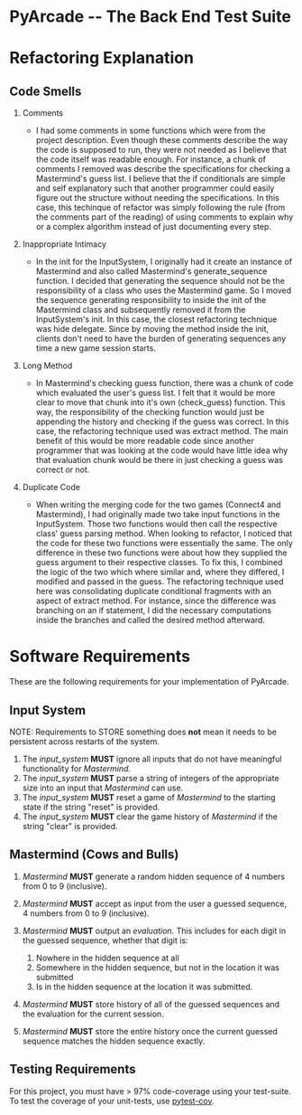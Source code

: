 # PyArcade -- The Back End Test Suite

# Refactoring Explanation
## Code Smells
1. Comments
    - I had some comments in some functions which were from the project description.
    Even though these comments describe the way the code is supposed to run, they were not needed as I believe that the code itself was readable enough.
    For instance, a chunk of comments I removed was describe the specifications for checking a Mastermind's guess list.
    I believe that the if conditionals are simple and self explanatory such that another programmer could easily figure out the structure without needing the specifications.
    In this case, this techinque of refactor was simply following the rule (from the comments part of the reading) of using comments to explain why or a complex algorithm instead of just documenting every step.

2. Inappropriate Intimacy
    - In the init for the InputSystem, I originally had it create an instance of Mastermind and also called Mastermind's generate_sequence function.
    I decided that generating the sequence should not be the responsibility of a class who uses the Mastermind game.
    So I moved the sequence generating responsibility to inside the init of the Mastermind class and subsequently removed it from the InputSystem's init.
    In this case, the closest refactoring technique was hide delegate.
    Since by moving the method inside the init, clients don't need to have the burden of generating sequences any time a new game session starts.

3. Long Method
    - In Mastermind's checking guess function, there was a chunk of code which evaluated the user's guess list.
    I felt that it would be more clear to move that chunk into it's own (check_guess) function.
    This way, the responsibility of the checking function would just be appending the history and checking if the guess was correct.
    In this case, the refactoring technique used was extract method.
    The main benefit of this would be more readable code since another programmer that was looking at the code would have little idea why that evaluation chunk would be there in just checking a guess was correct or not.

4. Duplicate Code
    - When writing the merging code for the two games (Connect4 and Mastermind), I had originally made two take input functions in the InputSystem.
    Those two functions would then call the respective class' guess parsing method.
    When looking to refactor, I noticed that the code for these two functions were essentially the same.
    The only difference in these two functions were about how they supplied the guess argument to their respective classes.
    To fix this, I combined the logic of the two which where similar and, where they differed, I modified and passed in the guess.
    The refactoring technique used here was consolidating duplicate conditional fragments with an aspect of extract method.
    For instance, since the difference was branching on an if statement, I did the necessary computations inside the branches and called the desired method afterward.

# Software Requirements
These are the following requirements for your implementation of PyArcade.

## Input System
NOTE: Requirements to STORE something does **not** mean it needs to be persistent across restarts of the system.

1. The *input_system* **MUST** ignore all inputs that do not have meaningful functionality for *Mastermind*.
2. The *input_system* **MUST** parse a string of integers of the appropriate size into an input that *Mastermind* can use.
3. The *input_system* **MUST** reset a game of *Mastermind* to the starting state if the string "reset" is provided.
4. The *input_system* **MUST** clear the game history of *Mastermind* if the string "clear" is provided.

## Mastermind (Cows and Bulls)
1. *Mastermind* **MUST** generate a random hidden sequence of 4 numbers from 0 to 9 (inclusive). 
2. *Mastermind* **MUST** accept as input from the user a guessed sequence, 4 numbers from 0 to 9 (inclusive).
3. *Mastermind* **MUST** output an *evaluation.* This includes for each digit in the guessed sequence, whether that digit is:
    1. Nowhere in the hidden sequence at all 
    2. Somewhere in the hidden sequence, but not in the location it was submitted
    3. Is in the hidden sequence at the location it was submitted. 

4. *Mastermind* **MUST** store history of all of the guessed sequences and the evaluation for the current session.
5. *Mastermind* **MUST** store the entire history once the current guessed sequence matches the hidden sequence exactly.

## Testing Requirements
For this project, you must have > 97% code-coverage using your test-suite. 
To test the coverage of your unit-tests, use [pytest-cov](https://pypi.org/project/pytest-cov/).
 
